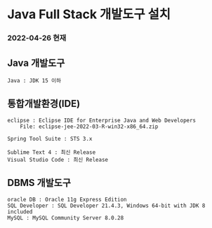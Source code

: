 # Java Full Stack 개발도구 설치
### 2022-04-26 현재

## Java 개발도구
```
Java : JDK 15 이하
```

## 통합개발환경(IDE)
```
eclipse : Eclipse IDE for Enterprise Java and Web Developers   
	File: eclipse-jee-2022-03-R-win32-x86_64.zip

Spring Tool Suite : STS 3.x	

Sublime Text 4 : 최신 Release
Visual Studio Code : 최신 Release
```


## DBMS 개발도구
```
oracle DB : Oracle 11g Express Edition  
SQL Developer : SQL Developer 21.4.3, Windows 64-bit with JDK 8 included
MySQL : MySQL Community Server 8.0.28
```



